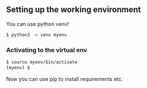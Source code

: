## Setting up the working environment

You can use python venv!

```bash
$ python3 -m venv myenv
```

### Activating to the virtual env

```bash
$ source myenv/bin/activate
(myenv) $
```

Now you can use pip to install requirements etc.